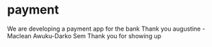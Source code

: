 # payment
We are developing a payment app for the bank 
Thank you augustine - Maclean Awuku-Darko Sem
Thank you for showing up
